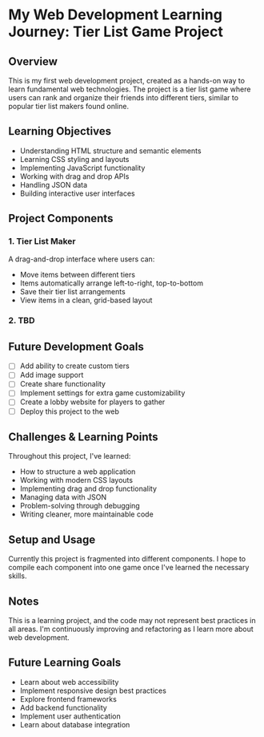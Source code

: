 # My Web Development Learning Journey: Tier List Game Project

## Overview
This is my first web development project, created as a hands-on way to learn fundamental web technologies. The project is a tier list game where users can rank and organize their friends into different tiers, similar to popular tier list makers found online.

## Learning Objectives
- Understanding HTML structure and semantic elements
- Learning CSS styling and layouts 
- Implementing JavaScript functionality
- Working with drag and drop APIs
- Handling JSON data
- Building interactive user interfaces

## Project Components

### 1. Tier List Maker
A drag-and-drop interface where users can:
- Move items between different tiers
- Items automatically arrange left-to-right, top-to-bottom
- Save their tier list arrangements
- View items in a clean, grid-based layout

### 2. TBD

## Future Development Goals
- [ ] Add ability to create custom tiers
- [ ] Add image support
- [ ] Create share functionality
- [ ] Implement settings for extra game customizability
- [ ] Create a lobby website for players to gather
- [ ] Deploy this project to the web

## Challenges & Learning Points
Throughout this project, I've learned:
- How to structure a web application
- Working with modern CSS layouts
- Implementing drag and drop functionality
- Managing data with JSON
- Problem-solving through debugging
- Writing cleaner, more maintainable code

## Setup and Usage
Currently this project is fragmented into different components. I hope to compile each component into one game once I've learned the necessary skills.

## Notes
This is a learning project, and the code may not represent best practices in all areas. I'm continuously improving and refactoring as I learn more about web development.

## Future Learning Goals
- Learn about web accessibility
- Implement responsive design best practices
- Explore frontend frameworks
- Add backend functionality
- Implement user authentication
- Learn about database integration
